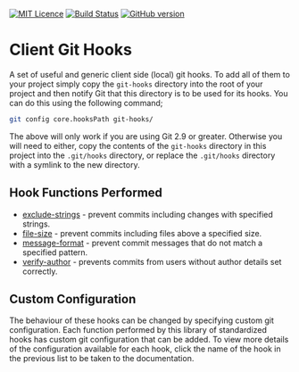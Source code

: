 
[![MIT Licence][licence-image]][licence-url]
[![Build Status][travis-image]][travis-url]
[![GitHub version][version-image]][version-url]

# Client Git Hooks
A set of useful and generic client side (local) git hooks. To add all of them to your project simply copy the `git-hooks` directory into the root of your project and then notify Git that this directory is to be used for its hooks. You can do this using the following command;

```sh
git config core.hooksPath git-hooks/
```

The above will only work if you are using Git 2.9 or greater. Otherwise you will need to either, copy the contents of the `git-hooks` directory in this project into the `.git/hooks` directory, or replace the `.git/hooks` directory with a symlink to the new directory.

## Hook Functions Performed
 * [exclude-strings](documentation/exclude-strings.md) - prevent commits including changes with specified strings.
 * [file-size](documentation/file-size.md) - prevent commits including files above a specified size.
 * [message-format](documentation/message-format.md) - prevent commit messages that do not match a specified pattern.
 * [verify-author](documentation/verify-author.md) - prevents commits from users without author details set correctly.

## Custom Configuration
The behaviour of these hooks can be changed by specifying custom git configuration. Each function performed by this library of standardized hooks has custom git configuration that can be added. To view more details of the configuration available for each hook, click the name of the hook in the previous list to be taken to the documentation.

[licence-image]: http://img.shields.io/npm/l/gulp-rtlcss.svg?style=flat
[licence-url]: https://tldrlegal.com/license/mit-license
[travis-image]: https://travis-ci.org/rudikershaw/client-git-hooks.svg?branch=master
[travis-url]: https://travis-ci.org/rudikershaw/client-git-hooks
[version-image]: https://badge.fury.io/gh/rudikershaw%2Fclient-git-hooks.svg
[version-url]: https://github.com/rudikershaw/client-git-hooks
